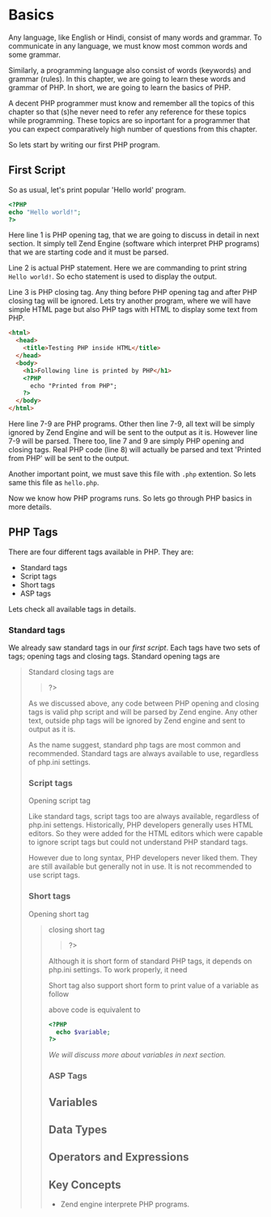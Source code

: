 # Basics

Any language, like English or Hindi, consist of many words and grammar. To communicate in any language, we must know most common words and some grammar.

Similarly, a programming language also consist of words (keywords) and grammar (rules). In this chapter, we are going to learn these words and grammar of PHP. In short, we are going to learn the basics of PHP.

A decent PHP programmer must know and remember all the topics of this chapter so that (s)he never need to refer any reference for these topics while programming. These topics are so inportant for a programmer that you can expect comparatively high number of questions from this chapter.

So lets start by writing our first PHP program.

## First Script

So as usual, let's print popular 'Hello world' program.

```php
<?PHP
echo "Hello world!";
?>
```

Here line 1 is PHP opening tag, that we are going to discuss in detail in next section. It simply tell Zend Engine (software which interpret PHP programs) that we are starting code and it must be parsed.

Line 2 is actual PHP statement. Here we are commanding to print string `Hello world!`. So echo statement is used to display the output.

Line 3 is PHP closing tag. Any thing before PHP opening tag and after PHP closing tag will be ignored. Lets try another program, where we will have simple HTML page but also PHP tags with HTML to display some text from PHP.

~~~~~HTML
<html>
  <head>
    <title>Testing PHP inside HTML</title>
  </head>
  <body>
    <h1>Following line is printed by PHP</h1>
    <?PHP
      echo "Printed from PHP";
    ?>
  </body>
</html>
~~~~~

Here line 7-9 are PHP programs. Other then line 7-9, all text will be simply ignored by Zend Engine and will be sent to the output as it is. However line 7-9 will be parsed. There too, line 7 and 9 are simply PHP opening and closing tags. Real PHP code (line 8) will actually be parsed and text 'Printed from PHP' will be sent to the output.

Another important point, we must save this file with `.php` extention. So lets same this file as `hello.php`.

Now we know how PHP programs runs. So lets go through PHP basics in more details.

## PHP Tags

There are four different tags available in PHP. They are:

* Standard tags
* Script tags
* Short tags
* ASP tags

Lets check all available tags in details.

### Standard tags

We already saw standard tags in our *first script*. Each tags have two sets of tags; opening tags and closing tags. Standard opening tags are

> <?PHP

Standard closing tags are

> ?>

As we discussed above, any code between PHP opening and closing tags is valid php script and will be parsed by Zend engine. Any other text, outside php tags will be ignored by Zend engine and sent to output as it is.

As the name suggest, standard php tags are most common and recommended. Standard tags are always available to use, regardless of php.ini settings.

### Script tags

Opening script tag

> <SCRIPT LANGUAGE="PHP">

Closing script tag

> </SCRIPT>

Like standard tags, script tags too are always available, regardless of php.ini settengs. Historically, PHP developers generally uses HTML editors. So they were added for the HTML editors which were capable to ignore script tags but could not understand PHP standard tags.

However due to long syntax, PHP developers never liked them. They are still available but generally not in use. It is not recommended to use script tags.

### Short tags

Opening short tag

> <?

closing short tag

> ?>

Although it is short form of standard PHP tags, it depends on php.ini settings. To work properly, it need

Short tag also support short form to print value of a variable as follow

> <?= $variable ?>

above code is equivalent to

```php
<?PHP
  echo $variable;
?>
```

*We will discuss more about variables in next section.*

### ASP Tags

## Variables

## Data Types

## Operators and Expressions

## Key Concepts

* Zend engine interprete PHP programs.
